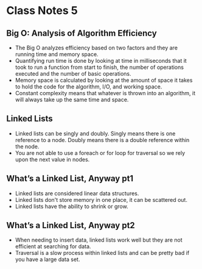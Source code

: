 # Class Notes 5

## Big O: Analysis of Algorithm Efficiency

- The Big O analyzes efficiency based on two factors and they are running time and memory space.
- Quantifying run time is done by looking at time in milliseconds that it took to run a function from start to finish, the number of operations executed and the number of basic operations.
- Memory space is calculated by looking at the amount of space it takes to hold the code for the algorithm, I/O, and working space.
- Constant complexity means that whatever is thrown into an algorithm, it will always take up the same time and space.

## Linked Lists

- Linked lists can be singly and doubly. Singly means there is one reference to a node. Doubly means there is a double reference within the node.
- You are not able to use a foreach or for loop for traversal so we rely upon the next value in nodes.

## What’s a Linked List, Anyway pt1

- Linked lists are considered linear data structures.
- Linked lists don't store memory in one place, it can be scattered out. 
- Linked lists have the ability to shrink or grow. 

## What’s a Linked List, Anyway pt2

- When needing to insert data, linked lists work well but they are not efficient at searching for data.
- Traversal is a slow process within linked lists and can be pretty bad if you have a large data set.


